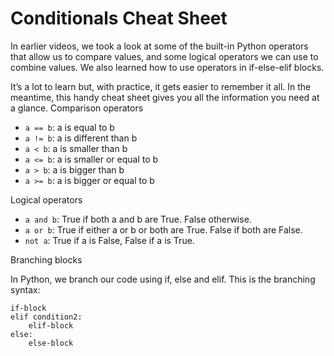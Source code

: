 
<h1> Conditionals Cheat Sheet </h1>

In earlier videos, we took a look at some of the built-in Python operators that allow us to compare values, and some logical operators we can use to combine values. We also learned how to use operators in if-else-elif blocks. 

It’s a lot to learn but, with practice, it gets easier to remember it all. In the meantime, this handy cheat sheet gives you all the information you need at a glance. 
Comparison operators

   * `a == b`: a is equal to b
   * `a != b`: a is different than b
   * `a < b`: a is smaller than b
   * `a <= b`: a is smaller or equal to b
   * `a > b`: a is bigger than b
   * `a >= b`: a is bigger or equal to b

Logical operators

   * `a and b`: True if both a and b are True. False otherwise.
   * `a or b`: True if either a or b or both are True. False if both are False.
   * `not a`: True if a is False, False if a is True.

Branching blocks

In Python, we branch our code using if, else and elif. This is the branching syntax:
```
if-block
elif condition2:
	elif-block
else:
	else-block
```
